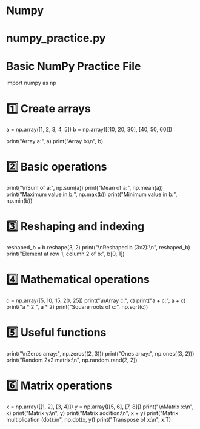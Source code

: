 # Numpy


# numpy_practice.py
# Basic NumPy Practice File

import numpy as np

# 1️⃣ Create arrays
a = np.array([1, 2, 3, 4, 5])
b = np.array([[10, 20, 30], [40, 50, 60]])

print("Array a:", a)
print("Array b:\n", b)

# 2️⃣ Basic operations
print("\nSum of a:", np.sum(a))
print("Mean of a:", np.mean(a))
print("Maximum value in b:", np.max(b))
print("Minimum value in b:", np.min(b))

# 3️⃣ Reshaping and indexing
reshaped_b = b.reshape(3, 2)
print("\nReshaped b (3x2):\n", reshaped_b)
print("Element at row 1, column 2 of b:", b[0, 1])

# 4️⃣ Mathematical operations
c = np.array([5, 10, 15, 20, 25])
print("\nArray c:", c)
print("a + c:", a + c)
print("a * 2:", a * 2)
print("Square roots of c:", np.sqrt(c))

# 5️⃣ Useful functions
print("\nZeros array:", np.zeros((2, 3)))
print("Ones array:", np.ones((3, 2)))
print("Random 2x2 matrix:\n", np.random.rand(2, 2))

# 6️⃣ Matrix operations
x = np.array([[1, 2], [3, 4]])
y = np.array([[5, 6], [7, 8]])
print("\nMatrix x:\n", x)
print("Matrix y:\n", y)
print("Matrix addition:\n", x + y)
print("Matrix multiplication (dot):\n", np.dot(x, y))
print("Transpose of x:\n", x.T)

